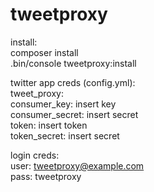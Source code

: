 tweetproxy  
=========  
  
install:  
composer install  
.bin/console tweetproxy:install  
  
twitter app creds (config.yml):  
tweet_proxy:  
    consumer_key: insert key  
    consumer_secret: insert secret  
    token: insert token  
    token_secret: insert secret  
  
login creds:  
user: tweetproxy@example.com  
pass: tweetproxy  
